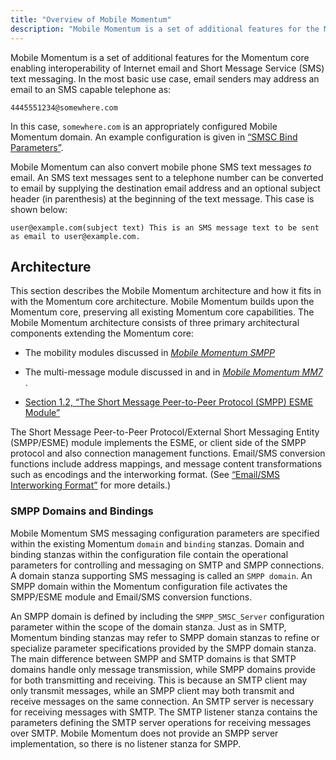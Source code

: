 ```yaml
---
title: "Overview of Mobile Momentum"
description: "Mobile Momentum is a set of additional features for the Momentum core enabling interoperability of Internet email and Short Message Service SMS text messaging In the most basic use case email senders may address an email to an SMS capable telephone as 4445551234 somewhere com In this case somewhere com..."
---
```



Mobile Momentum is a set of additional features for the Momentum core enabling interoperability of Internet email and Short Message Service (SMS) text messaging. In the most basic use case, email senders may address an email to an SMS capable telephone as:

`4445551234@somewhere.com`

In this case, `somewhere.com` is an appropriately configured Mobile Momentum domain. An example configuration is given in [“SMSC Bind Parameters”](/momentum/mobile/mobile-reference/mobility-best-practices#mobility.best.practices.bind.params).

Mobile Momentum can also convert mobile phone SMS text messages *to* email. An SMS text messages sent to a telephone number can be converted to email by supplying the destination email address and an optional subject header (in parenthesis) at the beginning of the text message. This case is shown below:

```
user@example.com(subject text) This is an SMS message text to be sent
as email to user@example.com.
```

## <a name="overview-architecture"></a> Architecture

This section describes the Mobile Momentum architecture and how it fits in with the Momentum core architecture. Mobile Momentum builds upon the Momentum core, preserving all existing Momentum core capabilities. The Mobile Momentum architecture consists of three primary architectural components extending the Momentum core:

*   The mobility modules discussed in [*Mobile Momentum SMPP*](/momentum/mobile/mobile-reference/momentum-mobility) 

*   The multi-message module discussed in and in [*Mobile Momentum MM7*](/momentum/mobile/mobile-reference/mobility-mm-7) .

*   [Section 1.2, “The Short Message Peer-to-Peer Protocol (SMPP) ESME Module”](overview.smppesme "1.2. The Short Message Peer-to-Peer Protocol (SMPP) ESME Module")

The Short Message Peer-to-Peer Protocol/External Short Messaging Entity (SMPP/ESME) module implements the ESME, or client side of the SMPP protocol and also connection management functions. Email/SMS conversion functions include address mappings, and message content transformations such as encodings and the interworking format. (See [“Email/SMS Interworking Format”](/momentum/mobile/mobile-reference/overview-smpp-email-sms#overview-SMPPInterworkingFormat) for more details.)

### <a name="overview-SMPPDomainsandBindings"></a> SMPP Domains and Bindings

Mobile Momentum SMS messaging configuration parameters are specified within the existing Momentum `domain` and `binding` stanzas. Domain and binding stanzas within the configuration file contain the operational parameters for controlling and messaging on SMTP and SMPP connections. A domain stanza supporting SMS messaging is called an `SMPP domain`. An SMPP domain within the Momentum configuration file activates the SMPP/ESME module and Email/SMS conversion functions.

An SMPP domain is defined by including the `SMPP_SMSC_Server` configuration parameter within the scope of the domain stanza. Just as in SMTP, Momentum binding stanzas may refer to SMPP domain stanzas to refine or specialize parameter specifications provided by the SMPP domain stanza. The main difference between SMPP and SMTP domains is that SMTP domains handle only message transmission, while SMPP domains provide for both transmitting and receiving. This is because an SMTP client may only transmit messages, while an SMPP client may both transmit and receive messages on the same connection. An SMTP server is necessary for receiving messages with SMTP. The SMTP listener stanza contains the parameters defining the SMTP server operations for receiving messages over SMTP. Mobile Momentum does not provide an SMPP server implementation, so there is no listener stanza for SMPP.